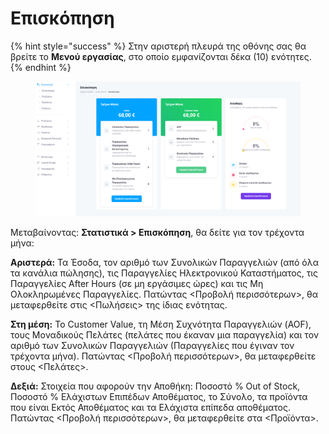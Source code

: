 # Επισκόπηση

{% hint style="success" %}
Στην αριστερή πλευρά της οθόνης σας θα βρείτε το **Μενού εργασίας**, στο οποίο εμφανίζονται δέκα (10) ενότητες.
{% endhint %}

<figure><img src="../.gitbook/assets/ScreenHunter 50.png" alt=""><figcaption></figcaption></figure>

Μεταβαίνοντας: **Στατιστικά > Επισκόπηση**, θα δείτε για τον τρέχοντα μήνα:

**Αριστερά:** Τα Έσοδα, τον αριθμό των Συνολικών Παραγγελιών (από όλα τα κανάλια πώλησης), τις Παραγγελίες Ηλεκτρονικού Καταστήματος, τις Παραγγελίες After Hours (σε μη εργάσιμες ώρες) και τις Μη Ολοκληρωμένες Παραγγελίες. Πατώντας <Προβολή περισσότερων>, θα μεταφερθείτε στις <Πωλήσεις> της ίδιας ενότητας.

**Στη μέση:** Το Customer Value, τη Μέση Συχνότητα Παραγγελιών (AOF), τους Μοναδικούς Πελάτες (πελάτες που έκαναν μια παραγγελία) και τον αριθμό των Συνολικών Παραγγελιών (Παραγγελίες που έγιναν τον τρέχοντα μήνα). Πατώντας <Προβολή περισσότερων>, θα μεταφερθείτε στους <Πελάτες>.

**Δεξιά:** Στοιχεία που αφορούν την Αποθήκη: Ποσοστό % Out of Stock, Ποσοστό % Ελάχιστων Επιπέδων Αποθέματος, το Σύνολο, τα προϊόντα που είναι Εκτός Αποθέματος και τα Ελάχιστα επίπεδα αποθέματος. Πατώντας <Προβολή περισσότερων>, θα μεταφερθείτε στα <Προϊόντα>.
